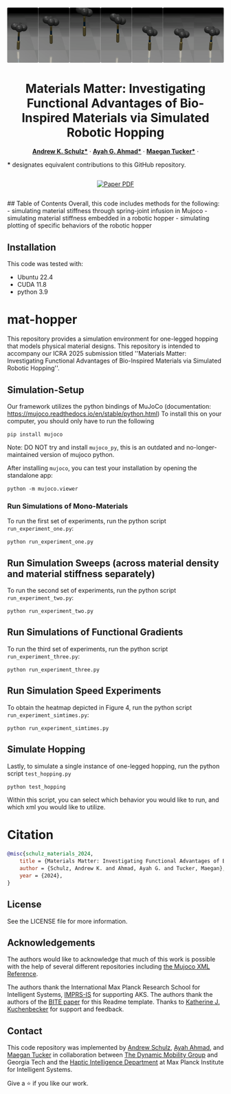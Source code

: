 <p align="center">
  <p align="center"> 

  <img src="GitHubHeaderHopper.png">
  <h1 align="center">Materials Matter: Investigating Functional Advantages of Bio-Inspired Materials via Simulated Robotic Hopping
  </h1>
  <p align="center">
    <a href="https://is.mpg.de/person/rokhmanova"><strong>Andrew K. Schulz*</strong></a>
    ·
    <a href="https://ayah-ahmad.github.io/"><strong>Ayah G. Ahmad*</strong></a>
    ·
	<a href="https://maegantucker.com/"><strong>Maegan Tucker*</strong></a>
    ·
</p>
<p>

  </p>
  <strong>*</strong> designates equivalent contributions to this GitHub repository. 
</p>
<p align="center" style="margin: 2em auto;">
    <a href='https://arxiv.org/'><img src='https://img.shields.io/badge/arXiv-Paper_PDF-red?style=flat&logo=arXiv&logoColor=green' alt='Paper PDF'></a>
  </p>

</div>
## Table of Contents
Overall, this code includes methods for the following:
- simulating material stiffness through spring-joint infusion in Mujoco
- simulating material stiffness embedded in a robotic hopper
- simulating plotting of specific behaviors of the robotic hopper

## Installation
This code was tested with:
- Ubuntu 22.4
- CUDA 11.8
- python 3.9 




# mat-hopper
This repository provides a simulation environment for one-legged hopping that models physical material designs. This repository is intended to accompany our ICRA 2025 submission titled ''Materials Matter: Investigating Functional Advantages of Bio-Inspired Materials via Simulated Robotic Hopping''.


## Simulation-Setup
Our framework utilizes the python bindings of MuJoCo (documentation: https://mujoco.readthedocs.io/en/stable/python.html)
To install this on your computer, you should only have to run the following
``` 
pip install mujoco
```
Note: DO NOT try and install `mujoco_py`, this is an outdated and no-longer-maintained version of mujoco python.

After installing `mujoco`, you can test your installation by opening the standalone app:
```
python -m mujoco.viewer
```

### Run Simulations of Mono-Materials
To run the first set of experiments, run the python script `run_experiment_one.py`:
```
python run_experiment_one.py
```

## Run Simulation Sweeps (across material density and material stiffness separately)
To run the second set of experiments, run the python script `run_experiment_two.py`:
```
python run_experiment_two.py
```

## Run Simulations of Functional Gradients
To run the third set of experiments, run the python script `run_experiment_three.py`:
```
python run_experiment_three.py
```

## Run Simulation Speed Experiments
To obtain the heatmap depicted in Figure 4, run the python script `run_experiment_simtimes.py`:
```
python run_experiment_simtimes.py
```

## Simulate Hopping
Lastly, to simulate a single instance of one-legged hopping, run the python script `test_hopping.py`
```
python test_hopping
```
Within this script, you can select which behavior you would like to run, and which xml you would like to utilize. 

# Citation

```bibtex
@misc{schulz_materials_2024,
	title = {Materials Matter: Investigating Functional Advantages of Bio-Inspired Materials via Simulated Robotic Hopping},
	author = {Schulz, Andrew K. and Ahmad, Ayah G. and Tucker, Maegan},
	year = {2024},
}

```
## License
See the LICENSE file for more information. 

## Acknowledgements
The authors would like to acknowledge that much of this work is possible with the help of several different repositories including [the Mujoco XML Reference](https://mujoco.readthedocs.io/en/stable/XMLreference.html). 

The authors thank the International Max Planck Research School for Intelligent Systems, [IMPRS-IS](https://imprs.is.mpg.de/) for supporting AKS. The authors thank the authors of the [BITE paper](https://bite.is.tue.mpg.de/) for this Readme template. Thanks to [Katherine J. Kuchenbecker](https://is.mpg.de/~kjk) for support and feedback.

## Contact 

This code repository was implemented by [Andrew Schulz](https://github.com/Aschulz94), [Ayah Ahmad](https://github.com/ayah-ahmad), and [Maegan Tucker](https://github.com/maegant) in collaboration between [The Dynamic Mobility Group](https://dynamicmobility.github.io/) and Georgia Tech and the [Haptic Intelligence Department](https://hi.is.mpg.de/) at Max Planck Institute for Intelligent Systems. 

Give a ⭐ if you like our work. 

